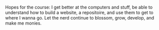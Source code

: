 Hopes for the course: I get better at the computers and stuff, be able to understand how to build a website, a repositoire, and use them to get to where I wanna go. Let the nerd continue to blossom, grow, develop, and make me monies.
